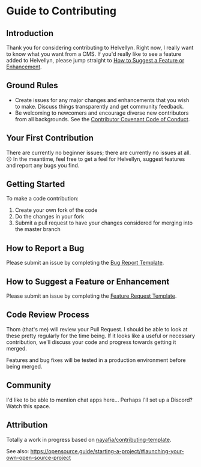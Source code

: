 # Guide to Contributing

## Introduction

Thank you for considering contributing to Helvellyn. Right now, I really want to know what you want from a CMS. If you'd really like to see a feature added to Helvellyn, please jump straight to [How to Suggest a Feature or Enhancement](#How-to-Suggest-a-Feature-or-Enhancement).

## Ground Rules

- Create issues for any major changes and enhancements that you wish to make. Discuss things transparently and get community feedback.
- Be welcoming to newcomers and encourage diverse new contributors from all backgrounds. See the [Contributor Covenant Code of Conduct](CODE_OF_CONDUCT.md).

## Your First Contribution

There are currently no beginner issues; there are currently no issues at all. ☹️ In the meantime, feel free to get a feel for Helvellyn, suggest features and report any bugs you find.

## Getting Started

To make a code contribution:

1. Create your own fork of the code
2. Do the changes in your fork
3. Submit a pull request to have your changes considered for merging into the master branch


## How to Report a Bug
Please submit an issue by completing the [Bug Report Template](https://github.com/thombruce/helvellyn/issues/new?template=bug_report.md).

## How to Suggest a Feature or Enhancement

Please submit an issue by completing the [Feature Request Template](https://github.com/thombruce/helvellyn/issues/new?template=feature_request.md).

## Code Review Process

Thom (that's me) will review your Pull Request. I should be able to look at these pretty regularly for the time being. If it looks like a useful or necessary contribution, we'll discuss your code and progress towards getting it merged.

Features and bug fixes will be tested in a production environment before being merged.

## Community

I'd like to be able to mention chat apps here... Perhaps I'll set up a Discord? Watch this space.

## Attribution

Totally a work in progress based on [nayafia/contributing-template](https://github.com/nayafia/contributing-template/blob/master/CONTRIBUTING-template.md).

See also: https://opensource.guide/starting-a-project/#launching-your-own-open-source-project

